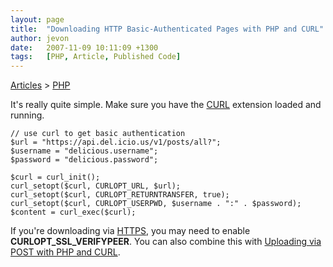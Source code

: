 ```yaml
---
layout: page
title:  "Downloading HTTP Basic-Authenticated Pages with PHP and CURL"
author: jevon
date:   2007-11-09 10:11:09 +1300
tags:   [PHP, Article, Published Code]
---
```


[Articles](articles.md) > [PHP](php.md)

It's really quite simple. Make sure you have the [CURL](curl.md) extension loaded and running.

```
// use curl to get basic authentication
$url = "https://api.del.icio.us/v1/posts/all?";
$username = "delicious.username";
$password = "delicious.password";

$curl = curl_init();
curl_setopt($curl, CURLOPT_URL, $url);
curl_setopt($curl, CURLOPT_RETURNTRANSFER, true);
curl_setopt($curl, CURLOPT_USERPWD, $username . ":" . $password);
$content = curl_exec($curl);
```

If you're downloading via [HTTPS](https.md), you may need to enable **CURLOPT_SSL_VERIFYPEER**. You can also combine this with [Uploading via POST with PHP and CURL](uploading-via-post-with-php-and-curl.md).

